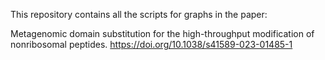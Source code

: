 This repository contains all the scripts for graphs in the paper: 

Metagenomic domain substitution for the high-throughput modification of nonribosomal peptides.
https://doi.org/10.1038/s41589-023-01485-1
